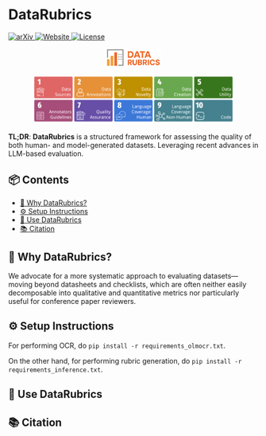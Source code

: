 # DataRubrics

<p align="left">
  <a href="soon">
    <img src="https://img.shields.io/badge/arXiv-b31b1b.svg?style=flat&logo=arxiv&logoColor=white" alt="arXiv"/>
  </a>
  <a href="https://datarubrics.github.io">
    <img src="https://img.shields.io/badge/🌐-Website-blue.svg" alt="Website"/>
  </a>
  <a href="https://github.com/datarubrics/datarubrics/blob/main/LICENSE">
    <img src="https://img.shields.io/github/license/rubricreward/r3?color=blue" alt="License"/>
  </a>
</p>

<p align="center">
  <img src="./assets/data_rubrics_logo_orange.png" alt="DataRubrics Logo" width="22%"/>
</p>

<p align="center">
  <img src="./assets/aspects.png" alt="DataRubrics Dimensions" width="80%"/>
</p>

**TL;DR**: **DataRubrics** is a structured framework for assessing the quality of both human- and model-generated datasets. Leveraging recent advances in LLM-based evaluation.

## 📦 Contents

+ [🤔 Why DataRubrics?](#-why-datarubrics)
+ [⚙️ Setup Instructions](#-setup-instruction)
+ [🚀 Use DataRubrics](#-use-datarubrics)
+ [📚 Citation](#-citation)

## 🤔 Why DataRubrics?

We advocate for a more systematic approach to evaluating datasets—moving beyond datasheets and checklists, which are often neither easily decomposable into qualitative and quantitative metrics nor particularly useful for conference paper reviewers. 

## ⚙️ Setup Instructions

For performing OCR, do `pip install -r requirements_olmocr.txt`.

On the other hand, for performing rubric generation, do `pip install -r requirements_inference.txt`.

## 🚀 Use DataRubrics


## 📚 Citation

